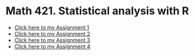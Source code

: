 # Math 421. Statistical analysis with R

- [Click here to my Assignment 1](Assignment1.html)
- [Click here to my Assignment 2](assignment2.html)
- [Click here to my Assignment 3](assignment3.html)
- [Click here to my Assignment 4](actual_assignment4.html)

